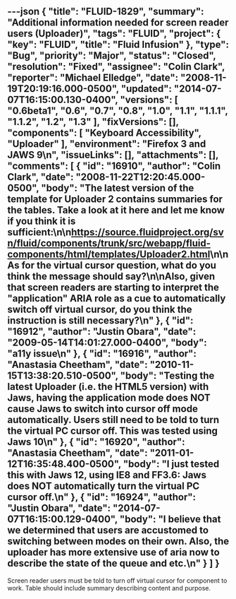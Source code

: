 ---json
{
  "title": "FLUID-1829",
  "summary": "Additional information needed for screen reader users (Uploader)",
  "tags": "FLUID",
  "project": {
    "key": "FLUID",
    "title": "Fluid Infusion"
  },
  "type": "Bug",
  "priority": "Major",
  "status": "Closed",
  "resolution": "Fixed",
  "assignee": "Colin Clark",
  "reporter": "Michael Elledge",
  "date": "2008-11-19T20:19:16.000-0500",
  "updated": "2014-07-07T16:15:00.130-0400",
  "versions": [
    "0.6beta1",
    "0.6",
    "0.7",
    "0.8",
    "1.0",
    "1.1",
    "1.1.1",
    "1.1.2",
    "1.2",
    "1.3"
  ],
  "fixVersions": [],
  "components": [
    "Keyboard Accessibility",
    "Uploader"
  ],
  "environment": "Firefox 3 and JAWS 9\n",
  "issueLinks": [],
  "attachments": [],
  "comments": [
    {
      "id": "16910",
      "author": "Colin Clark",
      "date": "2008-11-22T12:20:45.000-0500",
      "body": "The latest version of the template for Uploader 2 contains summaries for the tables. Take a look at it here and let me know if you think it is sufficient:\n\n<https://source.fluidproject.org/svn/fluid/components/trunk/src/webapp/fluid-components/html/templates/Uploader2.html>\n\nAs for the virtual cursor question, what do you think the message should say?\n\nAlso, given that screen readers are starting to interpret the \"application\" ARIA role as a cue to automatically switch off virtual cursor, do you think the instruction is still necessary?\n"
    },
    {
      "id": "16912",
      "author": "Justin Obara",
      "date": "2009-05-14T14:01:27.000-0400",
      "body": "a11y issue\n"
    },
    {
      "id": "16916",
      "author": "Anastasia Cheetham",
      "date": "2010-11-15T13:38:20.510-0500",
      "body": "Testing the latest Uploader (i.e. the HTML5 version) with Jaws, having the application mode does NOT cause Jaws to switch into cursor off mode automatically. Users still need to be told to turn the virtual PC cursor off. This was tested using Jaws 10\n"
    },
    {
      "id": "16920",
      "author": "Anastasia Cheetham",
      "date": "2011-01-12T16:35:48.400-0500",
      "body": "I just tested this with Jaws 12, using IE8 and FF3.6: Jaws does NOT automatically turn the virtual PC cursor off.\n"
    },
    {
      "id": "16924",
      "author": "Justin Obara",
      "date": "2014-07-07T16:15:00.129-0400",
      "body": "I believe that we determined that users are accustomed to switching between modes on their own. Also, the uploader has more extensive use of aria now to describe the state of the queue and etc.\n"
    }
  ]
}
---
Screen reader users must be told to turn off virtual cursor for component to work. Table should include summary describing content and purpose.

        